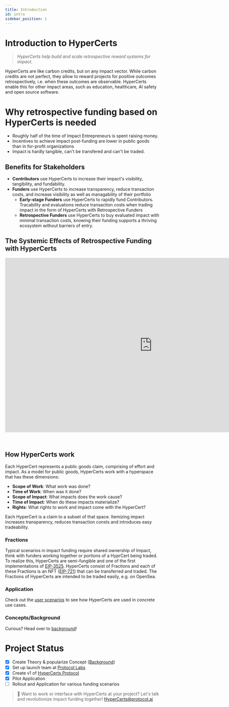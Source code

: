 ```yaml
---
title: Introduction
id: intro
sidebar_position: 1
---
```


# Introduction to HyperCerts

> *HyperCerts help build and scale retrospective reward systems for impact.*


HyperCerts are like carbon credits, but on any impact vector. While carbon credits are not perfect, they allow to reward projects for positive outcomes retrospectively, i.e. when these outcomes are observable. HyperCerts enable this for other impact areas, such as education, healthcare, AI safety and open source software.

# Why retrospective funding based on HyperCerts is needed
* Roughly half of the time of Impact Entrepreneurs is spent raising money. 
* Incentives to achieve impact post-funding are lower in public goods than in for-profit organizations
* Impact is hardly tangible, can't be transfered and can't be traded.

## Benefits for Stakeholders
* **Contributors** use HyperCerts to increase their impact's visibility, tangibility, and fundability.
* **Funders** use HyperCerts to increase transparency, reduce transaction costs, and increase visibility as well as managability of their portfolio
  * **Early-stage Funders** use HyperCerts to rapidly fund Contributors. Tracability and evaluations reduce transaction costs when trading impact in the form of HyperCerts with Retrospective Funders
  * **Retrospective Funders** use HyperCerts to buy evaluated impact with minimal transaction costs, knowing their funding supports a thriving ecosystem without barriers of entry.

## The Systemic Effects of Retrospective Funding with HyperCerts

<iframe src="https://docs.google.com/presentation/d/e/2PACX-1vS0LrA1Boo3T7_sderpS2GtcmfxCl3A_zRqUqPODPyWp-kLclLlFyGEFCCChcsdkG0ry-yVLlqXM73b/embed?start=false&loop=false&delayms=3000" frameborder="0"  width="960" height="569" allowfullscreen="true" mozallowfullscreen="true" webkitallowfullscreen="true" class="slides"></iframe>

<p>
&nbsp;
</p>


## How HyperCerts work

Each HyperCert represents a public goods claim, comprising of effort and impact. As a model for public goods, HyperCerts work with a hyperspace that has these dimensions:
* **Scope of Work**: What work was done?
* **Time of Work**: When was it done?
* **Scope of Impact**: What impacts does the work cause?
* **Time of Impact**: When do these impacts materialize?
* **Rights**: What rights to work and impact come with the HyperCert?

Each HyperCert is a claim to a subset of that space. Itemizing impact increases transparency, reduces transaction consts and introduces easy tradeability.

### Fractions
Typical scenarios in impact funding require shared ownership of Impact, think with funders working together or portions of a HyprCert being traded.
To realize this, HyperCerts are semi-fungible and one of the first implementations of [EIP-3525](https://eips.ethereum.org/EIPS/eip-3525). HyperCerts consist of Fractions and each of these Fractions is an NFT ([EIP-721](https://eips.ethereum.org/EIPS/eip-721)) that can be transferred and traded. The Fractions of HyperCerts are intended to be traded easily, e.g. on OpenSea.

### Application

Check out the [user scenarios](/scenarios) to see how HyperCerts are used in concrete use cases.

### Concepts/Background
Curious? Head over to [background](background.md)!


# Project Status 

- [x] Create Theory & popularize Concept ([Background](background.md))
- [x] Set up launch team at [Protocol Labs](https://protocol.ai/)
- [x] Create v1 of [HyperCerts Protocol](https://github.com/Network-Goods/hypercerts-protocol)
- [x] Pilot Application
- [ ] Rollout and Application for various funding scenarios

> 💞 Want to work or interface with HyperCerts at your project? Let's talk and revolutionize impact funding together! 
[HyperCerts@protocol.ai](mailto:HyperCerts@protocol.ai)